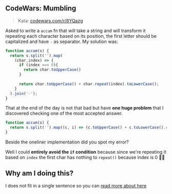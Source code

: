 ## CodeWars: Mumbling

> Kata: [codewars.com/r/8YQazg](https://codewars.com/r/8YQazg)

Asked to write a `accum` fn that will take a string and will transform it repeating each character based on its position, the first letter should be capitalized and have `-` as separator.
My solution was:
```js
function accum(s) {
  return s.split('').map( 
    (char,index) => {
      if (index === 0){
        return char.toUpperCase()
      }
      
      return char.toUpperCase() + char.repeat(index).toLowerCase();
    }
  ).join('-');
}
```
That at the end of the day is not that bad but have **one huge problem** that I discovered checking one of the most accepted answer.
```js
function accum(s) {
  return s.split('').map((c, i) => (c.toUpperCase() + c.toLowerCase().repeat(i))).join('-');
}
```
Beside the oneliner implementation did you spot my error?

Well I could **entirely avoid the `if` condition** because since we're repeating it based on `index` the first char has nothing to `repeat()` because index is 0 🤦‍♂️

## Why am I doing this?
I does not fit in a single sentence so you can [read more about here](https://blog.cupofcraft.dev/so-i-decided-to-share-my-katas)
